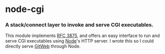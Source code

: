 node-cgi
========
### A stack/connect layer to invoke and serve CGI executables.


This module implements [RFC 3875][rfc3875], and offers an easy interface to run
and serve CGI executables using [Node][]'s HTTP server. I wrote this so I could
directly serve [GitWeb][node-gitweb] through Node.



[Node]: http://nodejs.org
[node-gitweb]: https://github.com/TooTallNate/node-gitweb
[rfc3875]: http://tools.ietf.org/html/rfc3875
